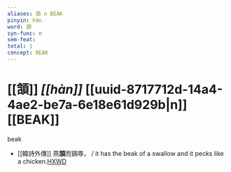 ```yaml
---
aliases: 頷 n BEAK
pinyin: hàn
word: 頷
syn-func: n
sem-feat: 
total: 1
concept: BEAK 
---
```

# [[頷]] *[[hàn]]*  [[uuid-8717712d-14a4-4ae2-be7a-6e18e61d929b|n]] [[BEAK]]
beak
 - [[韓詩外傳]] 燕**頷**而鷄啄， / it has the beak of a swallow and it pecks like a chicken.[HXWD](https://hxwd.org/textview.html?location=KR1c0066_tls_008-8a.17)